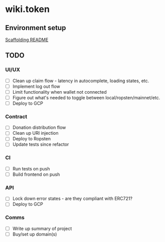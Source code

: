 # wiki.token

## Environment setup
[Scaffolding README](SCAFFOLDING.md)

## TODO
### UI/UX
- [ ] Clean up claim flow - latency in autocomplete, loading states, etc.
- [ ] Implement log out flow
- [ ] Limit functionality when wallet not connected
- [ ] Figure out what's needed to toggle between local/ropsten/mainnet/etc.
- [ ] Deploy to GCP

### Contract
- [ ] Donation distribution flow
- [ ] Clean up URI injection
- [ ] Deploy to Ropsten
- [ ] Update tests since refactor

### CI
- [ ] Run tests on push
- [ ] Build frontend on push

### API
- [ ] Lock down error states - are they compliant with ERC721?
- [ ] Deploy to GCP

### Comms
- [ ] Write up summary of project
- [ ] Buy/set up domain(s)